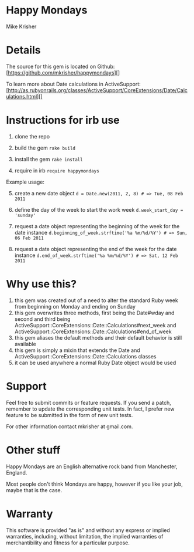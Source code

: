 Happy Mondays
=============
Mike Krisher

Details
=======

The source for this gem is located on Github:
[https://github.com/mkrisher/happymondays][]

To learn more about Date calculations in ActiveSupport:
[http://as.rubyonrails.org/classes/ActiveSupport/CoreExtensions/Date/Calculations.html][]

[https://github.com/mkrisher/happymondays]: https://github.com/mkrisher/happymondays
[http://as.rubyonrails.org/classes/ActiveSupport/CoreExtensions/Date/Calculations.html]: http://as.rubyonrails.org/classes/ActiveSupport/CoreExtensions/Date/Calculations.html

Instructions for irb use
===================================

1) clone the repo

2) build the gem
  `rake build`

3) install the gem
  `rake install`

4) require in irb
  `require happymondays`

Example usage:

5) create a new date object
  `d = Date.new(2011, 2, 8) # => Tue, 08 Feb 2011`

6) define the day of the week to start the work week
  `d.week_start_day = 'sunday'`

7) request a date object representing the beginning of the week for the date instance
  `d.beginning_of_week.strftime('%a %m/%d/%Y') # => Sun, 06 Feb 2011`

8) request a date object representing the end of the week for the date instance
  `d.end_of_week.strftime('%a %m/%d/%Y') # => Sat, 12 Feb 2011`

Why use this?
===================================

1) this gem was created out of a need to alter the standard Ruby week from beginning on Monday and ending on Sunday
2) this gem overwrites three methods, first being the Date#wday and second and third being
  ActiveSupport::CoreExtensions::Date::Calculations#next_week and ActiveSupport::CoreExtensions::Date::Calculations#end_of_week
3) this gem aliases the default methods and their default behavior is still available
4) this gem is simply a mixin that extends the Date and ActiveSupport::CoreExtensions::Date::Calculations classes
5) it can be used anywhere a normal Ruby Date object would be used

Support
==================================

Feel free to submit commits or feature requests.  If you send a patch,
remember to update the corresponding unit tests.  In fact, I prefer
new feature to be submitted in the form of new unit tests.

For other information contact
mkrisher at gmail.com.

Other stuff
=================================

Happy Mondays are an English alternative rock band from Manchester, England.

Most people don't think Mondays are happy, however if you like your job, maybe that is the case.

Warranty
=================================

This software is provided "as is" and without any express or
implied warranties, including, without limitation, the implied
warranties of merchantibility and fitness for a particular
purpose.

